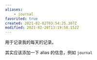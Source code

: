 ```yaml
---
aliases:
    - journal
favorited: true
created: 2021-02-02T03:54:25.307Z
modified: 2021-02-28T13:19:58.152Z
---
```

用于记录我的每天的记录。

其实应该添加一下 alias 的信息，例如 `journal`

